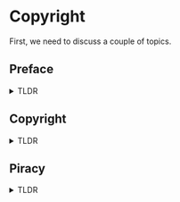 # Copyright

First, we need to discuss a couple of topics.

## Preface

<details>
<summary>TLDR</summary>

First of all, the law is complex and tricky. It requires years of focus to learn enough about it to become tolerable, and it varies across countries, juristictions, and districts.

**The law does not make things legal. The law makes things illegal.** Judges and juries don't detemine if an act is legal, only if it is illegal. If there is no law or decision making something illegal, then an argument can be made that a _not-illegal_ act is therefore _legal_. (See also other legal definitions, like _unlawful_.)

> **NOTE:** _Legal_, _illegal_, and _unlawful_ all mean different things.

In the U.S., if the legislature passes a law with ambiguous language, it can be elevated up to the courts to "interpret" it. What is actually law is not always the written word of the law, but rather a particular judge's interpretation of that law, written down in a _decision_.

Unless you are a lawyer who specializes in copyright law, _you are not a lawyer_ and cannot reliably discern how the law applies. This includes myself. I am not a lawyer. Anything I write here is meant to be informational, but is _not meant to be construed as legal advice_.

Having said that, I co-founded an internet startup from 2006–2010 where I had to dig into [copyright], [fair use doctrine], and the _[U.S. Digital Millennium Copyright Act of 1998][dmca]_ (DMCA), [trademarks/servicemarks], and [patents] in the United States in order to make sure we stayed in-bounds, legally speaking, while we were building our product. So I am not a lawyer, and this is not legal advice, but I'm also not talking out my ass.

Despite the rhetoric, most countries do not have a "Justice System"; merely a "Legal System".

</details>

## Copyright

<details>
<summary>TLDR</summary>

> "No copyright intended."

If you've ever seen this in the description of a YouTube video, it means that the poster of that video has _absolutely no idea_ how copyright works. _Copyright_ and _Authorship_ are NOT the same thing. And saying that you "don't intend copyright" (whatever that means) _while performing coopyright infringement_ does not clear a person from responsibility.

* _Authorship_ refers to the author or creator of a thing. It could be a book, a song, a video, etc. Nobody can take that away from you — if you are the author, then you you are always the author.

* _Copyright_ refers to the _legal right to determine how copies are made_. By default, copyright lies with the author. But an author can sell, exchange, or give-away their copyright to another entity (e.g., person, company).

* _Fair Use_ is a _very specific_ legal construct in the world of copyright. There is specific criteria required in order to achieve a _Fair Use_ exeption in Copyright law. Just because a person claims "fair use" doesn't mean they qualify for it. _Sometimes_ "remixing" falls under this exemption, but only if the result of remixing is sufficiently different enough from the original to qualify as a "new creative work" in the eyes of the law.

### Example

Let's take Nintendo as an example — a company that vigorously protects its intellectual property. When _Nintendo Switch Online_ (NSO) launched, some people accused Nintendo of taking the work of ROM hackers and shipping it in their product. And in this entitled world of ours (certainly not limited by age or generation), people started writing "Fuck Nintendo!"

**Hypothetically speaking** I were to perform the work to dump the SNES cartridge of my favorite game ever, _Super Mario World_, I would be the _author_ of that ROM dump, but I would not be the _copyright holder_ of that ROM dump. Nintendo is. I would have broken copyright law by bypassing copy-protection, and the ROM dumping process would be making a copy of Nintendo's intellectual property through unlawful means. Even if I were to hack the ROM with 99 lives and permanent invincibility, it would not be different enough from the original to warrant a "new creative work", and therefore, Nintendo would still have the _legal right to determine how copies are made_, including their own copying of fan-made hacks into ROMs.

</details>

## Piracy

<details>
<summary>TLDR</summary>

As it applies to ROMs and BIOS files, these chunks of binary data are the intellectual property of the copyright holders, which are commonly either the _Platform Owners_ (e.g., Atari, Commodore, Sega, Nintendo, Sony, Microsoft) or the _Game Publishers_ (e.g., 2K, EA, Ubisoft, Activision, Bethesda), but not usually _Game Developers_.

BIOS files are digital dumps of the BIOS of the game hardware. Emulation of earlier game hardware doesn't usually require these files, but as the on-board software became more complex, emulation started requiring dumps of this highly-proprietary software in order to boot the virtual hardware and perform the emulation.

(When we reached the Wii/PS3/Xbox/Xbox360 era of devices, they started to come with legitimate operating systems, running on top of the BIOS. But that's a whole other topic.)

Because BIOS files represent highly-proprietary intellectual property owned by their copyright holders, and those copyright holders have not granted me/you/us a legal license to copy, host, or otherwise make available these files without violating copyright law, I (as a United States citizen) cannot share these files without legal repercussions.

Countries with (a) weaker copyright laws, and/or (b) don't honor the international laws around copyright can share them because the act is either (a) not _unlawful_ in their country, or (b) their legal system won't take action against them.

Now… I said all of that in order to say this:

Most websites will not provide download links to BIOS files for you, even if they have them. Because for most websites, that would be illegal, and legal action would be taken against them. And even if you were to find these files posted somewhere, it does not mean that it is posted there legally.

</details>

[copyright]: https://www.uspto.gov/ip-policy/copyright-policy
[dmca]: https://www.copyright.gov/dmca/
[fair use doctrine]: https://www.copyright.gov/fair-use/
[patents]: https://www.uspto.gov/ip-policy/patent-policy
[trademarks/servicemarks]: https://www.uspto.gov/ip-policy/trademark-policy
